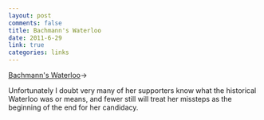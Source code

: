 ```yaml
--- 
layout: post
comments: false
title: Bachmann's Waterloo
date: 2011-6-29
link: true
categories: links
---
```

<a title="Bachmann's Waterloo" href="http://factcheck.org/2011/06/bachmanns-waterloo/">Bachmann's Waterloo</a>&rarr;
<br />

Unfortunately I doubt very many of her supporters know what the historical Waterloo was or means, and fewer still will treat her missteps as the beginning of the end for her candidacy.
